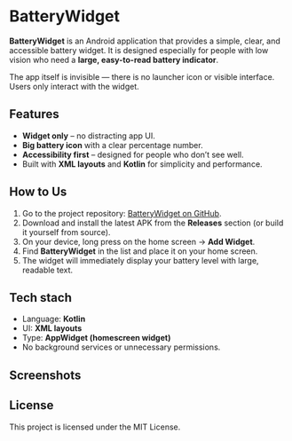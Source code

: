 # BatteryWidget

**BatteryWidget** is an Android application that provides a simple, clear, and accessible battery widget.
It is designed especially for people with low vision who need a **large, easy-to-read battery indicator**.

The app itself is invisible — there is no launcher icon or visible interface. Users only interact with the widget.

## Features

* **Widget only** – no distracting app UI.
* **Big battery icon** with a clear percentage number.
* **Accessibility first** – designed for people who don’t see well.
* Built with **XML layouts** and **Kotlin** for simplicity and performance.

## How to Us

1. Go to the project repository: [BatteryWidget on GitHub](https://github.com/The-uncanny-valley/BatteryWidget).
2. Download and install the latest APK from the **Releases** section (or build it yourself from source).
3. On your device, long press on the home screen → **Add Widget**.
4. Find **BatteryWidget** in the list and place it on your home screen.
5. The widget will immediately display your battery level with large, readable text.

## Tech stach
* Language: **Kotlin**
* UI: **XML layouts**
* Type: **AppWidget (homescreen widget)**
* No background services or unnecessary permissions.

## Screenshots

## License

This project is licensed under the MIT License.
